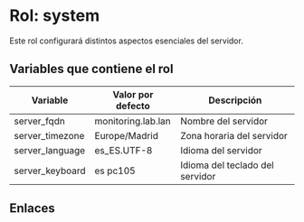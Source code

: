 # Rol: system

Este rol configurará distintos aspectos esenciales del servidor.


## Variables que contiene el rol

| Variable | Valor por defecto | Descripción |
|----------|-------------------|-------------|
| server_fqdn | monitoring.lab.lan | Nombre del servidor |
| server_timezone | Europe/Madrid | Zona horaria del servidor |
| server_language | es_ES.UTF-8 | Idioma del servidor |
| server_keyboard | es pc105 | Idioma del teclado del servidor |


## Enlaces

